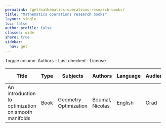 ```yaml
---
permalink: /get/mathematics-operations-research-books/
title: "Mathematics operations research books"
layout: single
toc: false
author_profile: false
classes: wide
share: true
sidebar:
  nav: get
---
```


<div>
Toggle column: <a class="toggle-vis" data-column="3">Authors</a> - <a class="toggle-vis" data-column="8">Last checked</a> - <a class="toggle-vis" data-column="9">License</a>
</div><table class="display">
<thead>
<tr>
    <th>Title</th>
    <th>Type</th>
    <th>Subjects</th>
    <th>Authors</th>
    <th>Language</th>
    <th>Audience</th>
    <th>Reviews</th>
    <th>URLs</th>
    <th>Last checked</th>
    <th>License</th>
</tr>
</thead>
<tbody>
<tr>
    <td>An introduction to optimization on smooth manifolds</td>
    <td>Book</td>
    <td>Geometry
Optimization</td>
    <td>Boumal, Nicolas</td>
    <td>English</td>
    <td>Grad</td>
    <td></td>
    <td><a href="https://www.nicolasboumal.net/book/IntroOptimManifolds_Boumal_2023.pdf" target="_blank" class="btn btn--primary">PDF</a><br><a href="https://www.nicolasboumal.net/book/" target="_blank" class="btn btn--info">Site</a></td>
    <td>2023-11-11</td>
    <td></td>
</tr>
<tfoot>
<tr>
    <td></td>
    <td></td>
    <td></td>
    <td></td>
    <td></td>
    <td></td>
    <td></td>
    <td></td>
    <td></td>
    <td></td>
</tr>
</tfoot>
</table>
